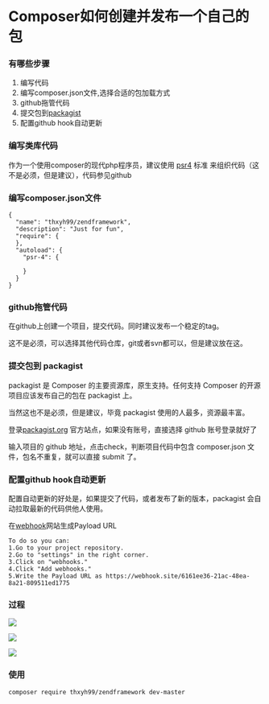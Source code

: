 # Composer如何创建并发布一个自己的包

### **有哪些步骤**

1. 编写代码
1. 编写composer.json文件,选择合适的包加载方式
1. github拖管代码
1. 提交包到[packagist](https://packagist.org)
1. 配置github hook自动更新

### **编写类库代码**

作为一个使用composer的现代php程序员，建议使用 [psr4](https://github.com/php-fig/fig-standards/blob/master/accepted/PSR-4-autoloader.md) 标准 来组织代码（这不是必须，但是建议），代码参见github

### **编写composer.json文件**

    {
      "name": "thxyh99/zendframework",
      "description": "Just for fun",
      "require": {
      },
      "autoload": {
	    "psr-4": {
	      
	    }
      }
    }


### **github拖管代码**

在github上创建一个项目，提交代码。同时建议发布一个稳定的tag。

这不是必须，可以选择其他代码仓库，git或者svn都可以，但是建议放在这。

### **提交包到 packagist**

packagist 是 Composer 的主要资源库，原生支持。任何支持 Composer 的开源项目应该发布自己的包在 packagist 上。

当然这也不是必须，但是建议，毕竟 packagist 使用的人最多，资源最丰富。

登录[packagist.org](https://packagist.org/packages/submit) 官方站点，如果没有账号，直接选择 github 账号登录就好了

输入项目的 github 地址，点击check，判断项目代码中包含 composer.json 文件，包名不重复，就可以直接 submit 了。

### **配置github hook自动更新**

配置自动更新的好处是，如果提交了代码，或者发布了新的版本，packagist 会自动拉取最新的代码供他人使用。

在[webhook](https://webhook.site)网站生成Payload URL

    To do so you can:
	1.Go to your project repository.
	2.Go to "settings" in the right corner.
	3.Click on "webhooks."
	4.Click "Add webhooks."
	5.Write the Payload URL as https://webhook.site/6161ee36-21ac-48ea-8a21-809511ed1775



### **过程**

![](https://i.imgur.com/YE4br37.png)

![](https://i.imgur.com/aQiQPn2.png)

![](https://i.imgur.com/JniE0kz.png)

### **使用**


 `composer require thxyh99/zendframework dev-master`
